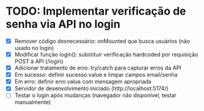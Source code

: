 # TODO: Implementar verificação de senha via API no login

- [x] Remover código desnecessário: onMounted que busca usuários (não usado no login)
- [x] Modificar função login(): substituir verificação hardcoded por requisição POST à API (/login)
- [x] Adicionar tratamento de erro: try/catch para capturar erros da API
- [x] Em sucesso: definir sucesso.value e limpar campos email/senha
- [x] Em erro: definir erro.value com mensagem apropriada
- [x] Servidor de desenvolvimento iniciado (http://localhost:5174/)
- [ ] Testar o login após mudanças (navegador não disponível, testar manualmente)

